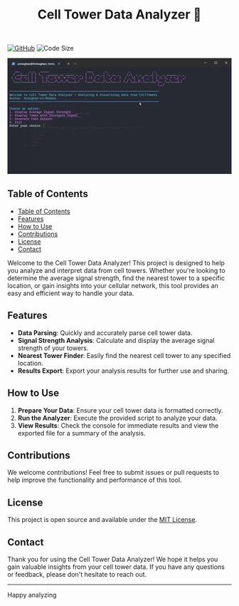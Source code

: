 <h1 align="center">Cell Tower Data Analyzer 🚀</h1>
<br>

[![GitHub](https://img.shields.io/github/license/Armoghans-Organization/Cell-Tower-Data-Analyzer)](https://github.com/Armoghans-Organization/Cell-Tower-Data-Analyzer/blob/main/LICENSE)
![Code Size](https://img.shields.io/github/languages/code-size/Armoghans-Organization/Cell-Tower-Data-Analyzer)

![Preview](Preview.png)

## Table of Contents

- [Table of Contents](#table-of-contents)
- [Features](#features)
- [How to Use](#how-to-use)
- [Contributions](#contributions)
- [License](#license)
- [Contact](#contact)

Welcome to the Cell Tower Data Analyzer! This project is designed to help you analyze and interpret data from cell towers. Whether you're looking to determine the average signal strength, find the nearest tower to a specific location, or gain insights into your cellular network, this tool provides an easy and efficient way to handle your data.

## Features

- **Data Parsing**: Quickly and accurately parse cell tower data.
- **Signal Strength Analysis**: Calculate and display the average signal strength of your towers.
- **Nearest Tower Finder**: Easily find the nearest cell tower to any specified location.
- **Results Export**: Export your analysis results for further use and sharing.

## How to Use

1. **Prepare Your Data**: Ensure your cell tower data is formatted correctly.
2. **Run the Analyzer**: Execute the provided script to analyze your data.
3. **View Results**: Check the console for immediate results and view the exported file for a summary of the analysis.

## Contributions

We welcome contributions! Feel free to submit issues or pull requests to help improve the functionality and performance of this tool.

## License

This project is open source and available under the [MIT License](LICENSE).

## Contact

Thank you for using the Cell Tower Data Analyzer! We hope it helps you gain valuable insights from your cell tower data. If you have any questions or feedback, please don't hesitate to reach out.

---

Happy analyzing
